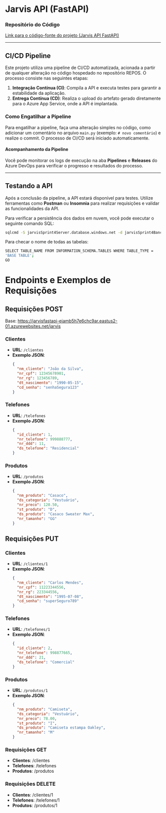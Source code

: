 # Jarvis API (FastAPI)

### Repositório do Código
[Link para o código-fonte do projeto (Jarvis API FastAPI)](https://github.com/vabdala2003/jarvis_api_python)

---

## CI/CD Pipeline

Este projeto utiliza uma pipeline de CI/CD automatizada, acionada a partir de qualquer alteração no código hospedado no repositório REPOS. O processo consiste nas seguintes etapas:

1. **Integração Contínua (CI)**: Compila a API e executa testes para garantir a estabilidade da aplicação.
2. **Entrega Contínua (CD)**: Realiza o upload do artefato gerado diretamente para o Azure App Service, onde a API é implantada.

### Como Engatilhar a Pipeline

Para engatilhar a pipeline, faça uma alteração simples no código, como adicionar um comentário no arquivo `main.py` (exemplo: `# novo comentário`) e realize o commit. O processo de CI/CD será iniciado automaticamente. 

#### Acompanhamento da Pipeline

Você pode monitorar os logs de execução na aba **Pipelines** e **Releases** do Azure DevOps para verificar o progresso e resultados do processo.

---

## Testando a API

Após a conclusão da pipeline, a API estará disponível para testes. Utilize ferramentas como **Postman** ou **Insomnia** para realizar requisições e validar as funcionalidades da API.

Para verificar a persistência dos dados em nuvem, você pode executar o seguinte comando SQL:

```bash
sqlcmd -S jarvisSprint4Server.database.windows.net -d jarvisSprint4Banco -U azureadmin -P rootpwSprint4
```
Para checar o nome de todas as tabelas:

```bash
SELECT TABLE_NAME FROM INFORMATION_SCHEMA.TABLES WHERE TABLE_TYPE =
'BASE TABLE';
GO
```

# Endpoints e Exemplos de Requisições

## Requisições POST
Base: https://jarvisfastapi-ejamb5h7e6chc9ar.eastus2-01.azurewebsites.net/jarvis

### Clientes
- **URL**: `/clientes`
- **Exemplo JSON**:
  ```json
  {
    "nm_cliente": "João da Silva",
    "nr_cpf": 12345678901,
    "nr_rg": 123456789,
    "dt_nascimento": "1990-05-15",
    "cd_senha": "senhaSegura123"
  }
  ```

### Telefones
- **URL**: `/telefones`
- **Exemplo JSON**:
  ```json
  {
    "id_cliente": 1,
    "nr_telefone": 999888777,
    "nr_ddd": 11,
    "ds_telefone": "Residencial"
  }
  ```
  
### Produtos
- **URL**: `/produtos`
- **Exemplo JSON**:
  ```json
  {
    "nm_produto": "Casaco",
    "ds_categoria": "Vestuário",
    "nr_preco": 120.50,
    "st_produto": "D",
    "ds_produto": "Casaco Sweater Max",
    "nr_tamanho": "GG"
  }
  ```

## Requisições PUT

### Clientes
- **URL**: `/clientes/1`
- **Exemplo JSON**:
  ```json
  {
    "nm_cliente": "Carlos Mendes",
    "nr_cpf": 11223344556,
    "nr_rg": 223344556,
    "dt_nascimento": "1995-07-08",
    "cd_senha": "superSeguro789"
  }
  ```

### Telefones
- **URL**: `/telefones/1`
- **Exemplo JSON**:
  ```json
  {
    "id_cliente": 2,
    "nr_telefone": 998877665,
    "nr_ddd": 21,
    "ds_telefone": "Comercial"
  }
  ```
  
### Produtos
- **URL**: `/produtos/1`
- **Exemplo JSON**:
  ```json
  {
    "nm_produto": "Camiseta",
    "ds_categoria": "Vestuário",
    "nr_preco": 78.00,
    "st_produto": "I",
    "ds_produto": "Camiseta estampa Oakley",
    "nr_tamanho": "M"
  }
  ```

### Requisições GET
- **Clientes**: /clientes
- **Telefones**: /telefones
- **Produtos**: /produtos

### Requisições DELETE
- **Clientes**: /clientes/1
- **Telefones**: /telefones/1
- **Produtos**: /produtos/1

